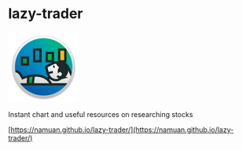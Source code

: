 # lazy-trader

![](assets/icons/icon-144x144.png)

Instant chart and useful resources on researching stocks

[https://namuan.github.io/lazy-trader/](https://namuan.github.io/lazy-trader/)
